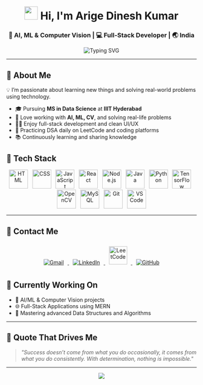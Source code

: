 <h1 align="center">
  <img src="https://media.giphy.com/media/hvRJCLFzcasrR4ia7z/giphy.gif" width="35" />
  Hi, I'm Arige Dinesh Kumar
</h1>

<h3 align="center">🤖 AI, ML & Computer Vision | 💻 Full-Stack Developer | 🌏 India</h3>


<p align="center">
  <img src="https://readme-typing-svg.demolab.com?font=Fira+Code&size=24&duration=3000&pause=1000&color=00F7FF&center=true&vCenter=true&width=800&lines=MS+in+Data+Science+%40+IIIT+Hyderabad;AI+%7C+ML+%7C+Computer+Vision+Explorer;Full-Stack+Developer+%7C+Problem+Solver" alt="Typing SVG" />
</p>

---
## 🧠 About Me
💡 I’m passionate about learning new things and solving real-world problems using technology.

- 🎓 Pursuing **MS in Data Science** at **IIIT Hyderabad**
- 🧠 Love working with **AI, ML, CV**, and solving real-life problems
- 🧑‍💻 Enjoy full-stack development and clean UI/UX
- 🧩 Practicing DSA daily on LeetCode and coding platforms
- 📚 Continuously learning and sharing knowledge

## 🚀 Tech Stack

<p align="center">
  <img src="https://cdn.jsdelivr.net/gh/devicons/devicon/icons/html5/html5-original-wordmark.svg" height="50" alt="HTML" />
  &nbsp;
  <img src="https://cdn.jsdelivr.net/gh/devicons/devicon/icons/css3/css3-original-wordmark.svg" height="50" alt="CSS" />
  &nbsp;
  <img src="https://cdn.jsdelivr.net/gh/devicons/devicon/icons/javascript/javascript-original.svg" height="50" alt="JavaScript" />
  &nbsp;
  <img src="https://cdn.jsdelivr.net/gh/devicons/devicon/icons/react/react-original.svg" height="50" alt="React" />
  &nbsp;
  <img src="https://cdn.jsdelivr.net/gh/devicons/devicon/icons/nodejs/nodejs-original.svg" height="50" alt="Node.js" />
  &nbsp;
  <img src="https://cdn.jsdelivr.net/gh/devicons/devicon/icons/java/java-original.svg" height="50" alt="Java" />
  &nbsp;
  <img src="https://cdn.jsdelivr.net/gh/devicons/devicon/icons/python/python-original.svg" height="50" alt="Python" />
  &nbsp;
  <img src="https://cdn.jsdelivr.net/gh/devicons/devicon/icons/tensorflow/tensorflow-original.svg" height="50" alt="TensorFlow" />
  &nbsp;
  <img src="https://cdn.jsdelivr.net/gh/devicons/devicon/icons/opencv/opencv-original.svg" height="50" alt="OpenCV" />
  &nbsp;
  <img src="https://cdn.jsdelivr.net/gh/devicons/devicon/icons/mysql/mysql-original-wordmark.svg" height="50" alt="MySQL" />
  &nbsp;
  <img src="https://cdn.jsdelivr.net/gh/devicons/devicon/icons/git/git-original.svg" height="50" alt="Git" />
  &nbsp;
  <img src="https://cdn.jsdelivr.net/gh/devicons/devicon/icons/vscode/vscode-original.svg" height="50" alt="VS Code" />
</p>

---

## 💼 Contact Me

<p align="center">
  <a href="mailto:dinesh.arige@gmail.com" target="_blank">
    <img src="https://img.icons8.com/fluent/48/gmail-new.png" alt="Gmail" title="Gmail" style="margin: 10px;" />
  </a>
  <a href="https://www.linkedin.com/in/dinesh-kumar-arige-5275a4246/" target="_blank">
    <img src="https://img.icons8.com/fluent/48/linkedin.png" alt="LinkedIn" title="LinkedIn" style="margin: 10px;" />
  </a>
  <a href="https://leetcode.com/" target="_blank">
    <img src="https://upload.wikimedia.org/wikipedia/commons/1/19/LeetCode_logo_black.png" height="48" alt="LeetCode" title="LeetCode" style="margin: 10px;" />
  </a>
  <a href="https://github.com/dinesh43431" target="_blank">
    <img src="https://img.icons8.com/ios-glyphs/48/000000/github.png" alt="GitHub" title="GitHub" style="margin: 10px;" />
  </a>
</p>


## 📌 Currently Working On

- 🤖 AI/ML & Computer Vision projects  
- 🌐 Full-Stack Applications using MERN  
- 🧠 Mastering advanced Data Structures and Algorithms

---

## 💬 Quote That Drives Me

> _"Success doesn’t come from what you do occasionally, it comes from what you do consistently. With determination, nothing is impossible."_  


---

<p align="center">
  <img src="https://readme-typing-svg.demolab.com?font=Source+Code+Pro&size=18&pause=1500&color=F7FF00&center=true&vCenter=true&width=650&lines=Keep+Building...;Keep+Learning...;Keep+Growing..." />
</p>
